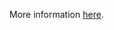 More information [here](https://docs.prismacloud.io/en/enterprise-edition/policy-reference/kubernetes-policies/kubernetes-policy-index/bc-k8s-33).
